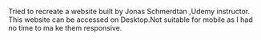 Tried to recreate a website built by Jonas Schmerdtan ,Udemy instructor. This website can be accessed on Desktop.Not suitable for mobile as I had no time to ma
ke them responsive.
